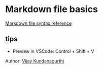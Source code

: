Markdown file basics
====================

[Markdown file syntax reference](https://www.markdownguide.org/basic-syntax)



tips
----
* Preview in VSCode: Control + Shift + V 



Author: [Vijay Kundanagurthi](http://twitter.com/vijred)
